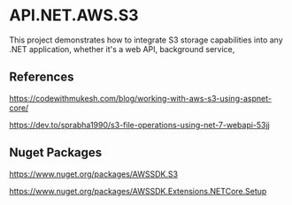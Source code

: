 # API.NET.AWS.S3
This project demonstrates how to integrate S3 storage capabilities into any .NET application, whether it's a web API, background service,

## References
https://codewithmukesh.com/blog/working-with-aws-s3-using-aspnet-core/

https://dev.to/sprabha1990/s3-file-operations-using-net-7-webapi-53jj


## Nuget Packages
https://www.nuget.org/packages/AWSSDK.S3

https://www.nuget.org/packages/AWSSDK.Extensions.NETCore.Setup
